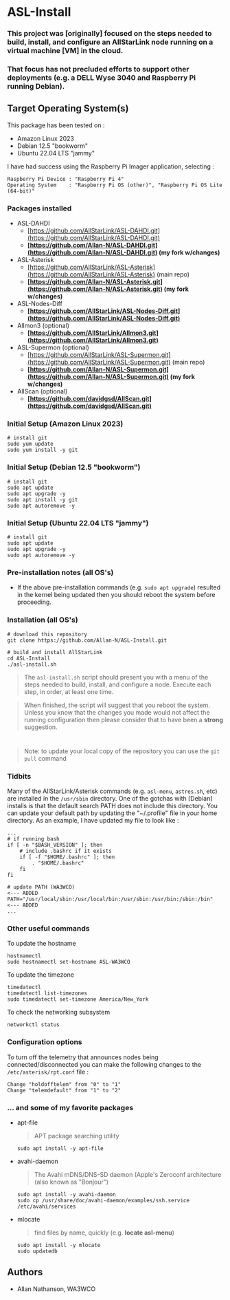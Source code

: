 # ASL-Install

### This project was [originally] focused on the steps needed to build, install, and configure an AllStarLink node running on a virtual machine [VM] in the cloud.

### That focus has not precluded efforts to support other deployments (e.g. a DELL Wyse 3040 and Raspberry Pi running Debian).

## Target Operating System(s)

This package has been tested on :

* Amazon Linux 2023
* Debian 12.5 "bookworm"
* Ubuntu 22.04 LTS "jammy"

I have had success using the Raspberry Pi Imager application, selecting :

```
Raspberry Pi Device : "Raspberry Pi 4"
Operating System    : "Raspberry Pi OS (other)", "Raspberry Pi OS Lite (64-bit)"
```

### Packages installed

* ASL-DAHDI
	* [https://github.com/AllStarLink/ASL-DAHDI.git](https://github.com/AllStarLink/ASL-DAHDI.git)
	* **[https://github.com/Allan-N/ASL-DAHDI.git](https://github.com/Allan-N/ASL-DAHDI.git) (my fork w/changes)**
* ASL-Asterisk
	* [https://github.com/AllStarLink/ASL-Asterisk](https://github.com/AllStarLink/ASL-Asterisk) (main repo)
	* **[https://github.com/Allan-N/ASL-Asterisk.git](https://github.com/Allan-N/ASL-Asterisk.git) (my fork w/changes)**
* ASL-Nodes-Diff
	* **[https://github.com/AllStarLink/ASL-Nodes-Diff.git](https://github.com/AllStarLink/ASL-Nodes-Diff.git)**
* Allmon3 (optional)
	* **[https://github.com/AllStarLink/Allmon3.git](https://github.com/AllStarLink/Allmon3.git)**
* ASL-Supermon (optional)
	* [https://github.com/AllStarLink/ASL-Supermon.git](https://github.com/AllStarLink/ASL-Supermon.git) (main repo)
	* **[https://github.com/Allan-N/ASL-Supermon.git](https://github.com/Allan-N/ASL-Supermon.git) (my fork w/changes)**
* AllScan (optional)
	* **[https://github.com/davidgsd/AllScan.git](https://github.com/davidgsd/AllScan.git)**

### Initial Setup (Amazon Linux 2023)

```
# install git
sudo yum update
sudo yum install -y git
```

### Initial Setup (Debian 12.5 "bookworm")

```
# install git
sudo apt update
sudo apt upgrade -y
sudo apt install -y git
sudo apt autoremove -y
```

### Initial Setup (Ubuntu 22.04 LTS "jammy")

```
# install git
sudo apt update
sudo apt upgrade -y
sudo apt autoremove -y
```

### Pre-installation notes (all OS's)

* If the above pre-installation commands (e.g. `sudo apt upgrade`) resulted in the kernel being updated then you should reboot the system before proceeding.

### Installation (all OS's)

```
# download this repository
git clone https://github.com/Allan-N/ASL-Install.git

# build and install AllStarLink
cd ASL-Install
./asl-install.sh
```

> The `asl-install.sh` script should present you with a menu of the steps needed to build, install, and configure a node.  Execute each step, in order, at least one time.

> When finished, the script will suggest that you reboot the system.  Unless you know that the changes you made would not affect the running configuration then please consider that to have been a **strong** suggestion.

#

> Note: to update your local copy of the repository you can use the `git pull` command

### Tidbits

Many of the AllStarLink/Asterisk commands (e.g. `asl-menu`, `astres.sh`, etc) are installed in the `/usr/sbin` directory.
One of the gotchas with [Debian] installs is that the default search PATH does not include this directory.
You can update your default path by updating the "~/.profile" file in your home directory. As an example, I have updated my file to look like :

```
...
# if running bash
if [ -n "$BASH_VERSION" ]; then
    # include .bashrc if it exists
    if [ -f "$HOME/.bashrc" ]; then
        . "$HOME/.bashrc"
    fi
fi

# update PATH (WA3WCO)                                               <--- ADDED
PATH="/usr/local/sbin:/usr/local/bin:/usr/sbin:/usr/bin:/sbin:/bin"  <--- ADDED
...
```

### Other useful commands

To update the hostname

```
hostnamectl
sudo hostnamectl set-hostname ASL-WA3WCO
```

To update the timezone

```
timedatectl
timedatectl list-timezones
sudo timedatectl set-timezone America/New_York
```

To check the networking subsystem

```
networkctl status
```

### Configuration options

To turn off the telemetry that announces nodes being connected/disconnected you can make the following changes to the `/etc/asterisk/rpt.conf` file :

```
Change "holdofftelem" from "0" to "1"
Change "telemdefault" from "1" to "2"
```

### ... and some of my favorite packages

* apt-file
	> APT package searching utility

	```
	sudo apt install -y apt-file
	```

* avahi-daemon
	> The Avahi mDNS/DNS-SD daemon (Apple's Zeroconf architecture (also known as "Bonjour")

	```
	sudo apt install -y avahi-daemon
	sudo cp /usr/share/doc/avahi-daemon/examples/ssh.service /etc/avahi/services
	```

* mlocate
	> find files by name, quickly (e.g. **locate asl-menu**)

	```
	sudo apt install -y mlocate
	sudo updatedb
	```

## Authors

* Allan Nathanson, WA3WCO




